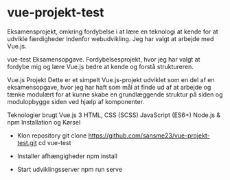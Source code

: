 # vue-projekt-test
Eksamensprojekt, omkring fordybelse i at lære en teknologi at kende for at udvikle færdigheder indenfor webudvikling. Jeg har valgt at arbejde med Vue.js. 

vue-test
Eksamensopgave. Fordybelsesprojekt, hvor jeg har valgt at fordybe mig og lære Vue.js bedre at kende og forstå struktureren.

Vue.js Projekt
Dette er et simpelt Vue.js-projekt udviklet som en del af en eksamensopgave, hvor jeg har haft som mål at finde ud af at arbejde og tænke modulært for at kunne skabe en grundlæggende struktur på siden og modulopbygge siden ved hjælp af komponenter.

Teknologier brugt
Vue.js 3
HTML, CSS (SCSS)
JavaScript (ES6+)
Node.js & npm
Installation og Kørsel
- Klon repository
git clone https://github.com/sansme23/vue-projekt-test.git cd vue-test

- Installer afhængigheder
npm install

- Start udviklingsserver
npm run serve
